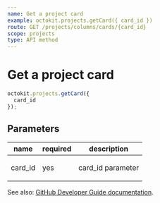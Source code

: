 ```yaml
---
name: Get a project card
example: octokit.projects.getCard({ card_id })
route: GET /projects/columns/cards/{card_id}
scope: projects
type: API method
---
```


# Get a project card

```js
octokit.projects.getCard({
  card_id
});
```

## Parameters

<table>
  <thead>
    <tr>
      <th>name</th>
      <th>required</th>
      <th>description</th>
    </tr>
  </thead>
  <tbody>
    <tr><td>card_id</td><td>yes</td><td>

card_id parameter

</td></tr>
  </tbody>
</table>

See also: [GitHub Developer Guide documentation](https://docs.github.com/rest/reference/projects#get-a-project-card).
